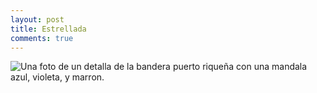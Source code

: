 ```yaml
---
layout: post
title: Estrellada
comments: true
---
```


![Una foto de un detalla de la bandera puerto riqueña con una mandala azul, violeta, y marron.](/images/estrellada.png)
